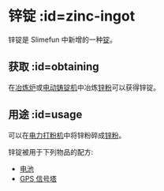 # 锌锭 :id=zinc-ingot

锌锭是 Slimefun 中新增的一种[锭](/Ingots)。  

## 获取 :id=obtaining

在[冶炼炉](/Smeltery)或[电动铸锭机](/Electric-Ingot-Factory)中冶炼[锌粉](/Zinc-Dust)可以获得锌锭。

## 用途 :id=usage

可以在[电力打粉机](/Electric-Ingot-Pulverizer)中将锌粉碎成[锌粉](/Zinc-Dust)。 

锌锭被用于下列物品的配方:

* [电池](https://github.com/Slimefun/Slimefun4/wiki/Battery)
* [GPS 信号塔](https://github.com/Slimefun/Slimefun4/wiki/GPS-Teleporter-Pylon)
